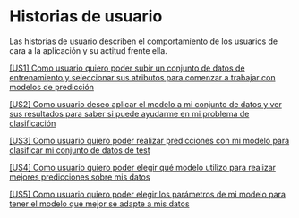 # Historias de usuario

Las historias de usuario describen el comportamiento de los usuarios de cara a la aplicación y su actitud frente ella.

[[US1] Como usuario quiero poder subir un conjunto de datos de entrenamiento y seleccionar sus atributos para comenzar a trabajar con modelos de predicción](https://github.com/ajalba/gopredict/issues/4)

[[US2] Como usuario deseo aplicar el modelo a mi conjunto de datos y ver sus resultados para saber si puede ayudarme en mi problema de clasificación](https://github.com/ajalba/gopredict/issues/5)

[[US3] Como usuario quiero poder realizar predicciones con mi modelo para clasificar mi conjunto de datos de test](https://github.com/ajalba/gopredict/issues/6)

[[US4] Como usuario quiero poder elegir qué modelo utilizo para realizar mejores predicciones sobre mis datos](https://github.com/ajalba/gopredict/issues/7)

[[US5] Como usuario quiero poder elegir los parámetros de mi modelo para tener el modelo que mejor se adapte a mis datos](https://github.com/ajalba/gopredict/issues/8)